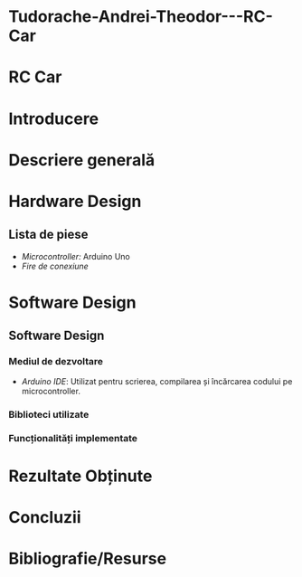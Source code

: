 # Tudorache-Andrei-Theodor---RC-Car
# RC Car

# Introducere

# Descriere generală


# Hardware Design

## Lista de piese
- *Microcontroller:* Arduino Uno 
- *Fire de conexiune* 

# Software Design

## Software Design

### Mediul de dezvoltare
- *Arduino IDE*: Utilizat pentru scrierea, compilarea și încărcarea codului pe microcontroller.

### Biblioteci utilizate

### Funcționalități implementate
  
 # Rezultate Obținute

 # Concluzii

 # Bibliografie/Resurse
